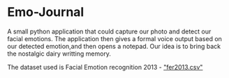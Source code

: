 # Emo-Journal
A small python application that could capture our photo and detect our facial emotions.
The application then gives a formal voice output based on our detected emotion,and then opens a notepad.
Our idea is to bring back the nostalgic dairy writting memory.

The dataset used is Facial Emotion recognition 2013 - <a href="https://www.kaggle.com/deadskull7/fer2013">"fer2013.csv"</a>
